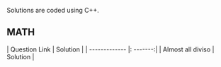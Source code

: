 Solutions are coded using C++.

<h2>MATH</h2>
| Question Link | Solution |
| ------------- |: -------:|
| Almost all diviso | Solution |
